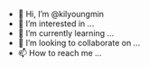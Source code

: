 - 👋 Hi, I’m @kilyoungmin
- 👀 I’m interested in ...
- 🌱 I’m currently learning ...
- 💞️ I’m looking to collaborate on ...
- 📫 How to reach me ...

<!---
kilyoungmin/kilyoungmin is a ✨ special ✨ repository because its `README.md` (this file) appears on your GitHub profile.
You can click the Preview link to take a look at your changes.
--->
